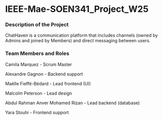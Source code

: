 # IEEE-Mae-SOEN341_Project_W25

### Description of the Project
ChatHaven is a communication platform that includes channels (owned by Admins and joined by Members) and direct messaging between users. 

### Team Members and Roles

Camila Marquez - Scrum Master

Alexandre Gagnon - Backend support

Maëlle Fieffé-Bédard - Lead frontend (UI)

Malcolm Peterson - Lead design

Abdul Rahman Anver Mohamed Rizan - Lead backend (database)

Yara Stouhi - Frontend support



